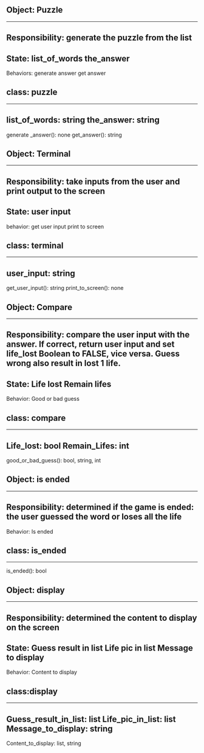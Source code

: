 
## Object: Puzzle
---
Responsibility: generate the puzzle from the list
---
State:
list_of_words
the_answer
---
Behaviors: 
generate answer
get answer

## class: puzzle
---
list_of_words: string
the_answer: string
---
generate _answer(): none
get_answer(): string




## Object: Terminal
---
Responsibility: take inputs from the user and print output to the screen
---
State:
user input
---
behavior:
get user input
print to screen

## class: terminal
---
user_input: string
---
get_user_input(): string
print_to_screen(): none




## Object: Compare
---
Responsibility: compare the user input with the answer. If correct, return user input and set life_lost Boolean to FALSE, vice versa. Guess wrong also result in lost 1 life.
---
State:
Life lost
Remain lifes
---
Behavior:
Good or bad guess

## class: compare
---
Life_lost: bool
Remain_Lifes: int
---
good_or_bad_guess(): bool, string, int




## Object: is ended
---
Responsibility: determined if the game is ended: the user guessed the word or loses all the life
---
Behavior:
Is ended

## class: is_ended
---
is_ended(): bool




## Object: display
---
Responsibility: determined the content to display on the screen
---
State:
Guess result in list
Life pic in list
Message to display
---
Behavior:
Content to display

## class:display
---
Guess_result_in_list: list
Life_pic_in_list: list
Message_to_display: string
---
Content_to_display: list, string


